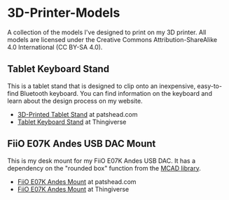 # 3D-Printer-Models


A collection of the models I've designed to print on my 3D printer.  All models are licensed under the Creative Commons Attribution-ShareAlike 4.0 International (CC BY-SA 4.0).


## Tablet Keyboard Stand

This is a tablet stand that is designed to clip onto an inexpensive, easy-to-find Bluetooth keyboard.  You can find information on the keyboard and learn about the design process on my website.

 * [3D-Printed Tablet Stand][1] at patshead.com
 * [Tablet Keyboard Stand][3] at Thingiverse

## FiiO E07K Andes USB DAC Mount

This is my desk mount for my FiiO E07K Andes USB DAC.  It has a dependency on the "rounded box" function from the [MCAD library][2].

 * [FiiO E07K Andes Mount][4] at patshead.com
 * [FiiO E07K Andes Mount][5] at Thingiverse


[1]: http://blog.patshead.com/2014/07/3d-printed-tablet-stand-for-an-inexpensive-bluetooth-keyboard.html "3D-Printed Tablet Stand For an Inexpensive Bluetooth Keyboard"
[2]: https://github.com/SolidCode/MCAD "MCAD library at GitHub"
[3]: http://www.thingiverse.com/thing:393754 "Clip-on Tablet Stand for a Bluetooth Keyboard at Thingiverse"
[4]: http://blog.patshead.com/2014/07/3d-printed-desk-mount-for-my-fiio-e07k-usb-dac.html "Creating a 3D Printed Desk Mount For My FiiO E07K USB DAC using OpenSCAD"
[5]: http://www.thingiverse.com/thing:409200 "FiiO E07K Andes Mount at Thingiverse"
